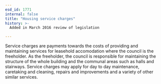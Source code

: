 ```yaml
---
esd_id: 1771
internal: false
title: "Housing service charges"
history: >-
  Added in March 2016 review of legislation

---
```


Service charges are payments towards the costs of providing and maintaining services for leasehold accomodation where the council is the freeholder.  As the freeholder, the council is responsible for maintaining the structure of the whole building and the communal areas such as halls and stairways.  Service charges may apply for day to day maintenance, caretaking and cleaning, repairs and improvements and a variety of other similar services.


